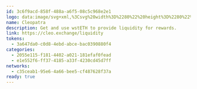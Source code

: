 ```yaml
---
id: 3c6f9acd-858f-488a-a6f5-08c5c968e2e1
logo: data:image/svg+xml,%3Csvg%20width%3D%2280%22%20height%3D%2280%22%20viewBox%3D%220%200%2080%2080%22%20fill%3D%22none%22%20xmlns%3D%22http%3A%2F%2Fwww.w3.org%2F2000%2Fsvg%22%3E%0A%3Cg%20clip-path%3D%22url(%23clip0_4503_4171)%22%3E%0A%3Cpath%20d%3D%22M41.3318%2028.3085V16.0026C40.9447%2015.9752%2040.5543%2015.9614%2040.1603%2015.9614C39.7665%2015.9614%2039.376%2015.9752%2038.9889%2016.0026V28.3085C39.3785%2028.3204%2039.769%2028.3264%2040.1603%2028.3264C40.5518%2028.3264%2040.9421%2028.3204%2041.3318%2028.3085Z%22%20fill%3D%22%2367E8D3%22%2F%3E%0A%3Cpath%20d%3D%22M34.5649%2027.9145C35.3423%2028.0317%2036.1268%2028.1233%2036.9181%2028.1893L36.5928%2016.3423C35.5727%2016.5675%2034.5781%2016.9055%2033.6252%2017.3507L34.5649%2027.9145Z%22%20fill%3D%22%2367E8D3%22%2F%3E%0A%3Cpath%20d%3D%22M31.3859%2027.2986C31.948%2027.4411%2032.6292%2027.6137%2032.9172%2027.6671L31.6924%2018.3728C30.8813%2018.9173%2030.1315%2019.5575%2029.4576%2020.2811L30.659%2027.1176C30.8121%2027.1533%2031.0816%2027.2215%2031.3859%2027.2986Z%22%20fill%3D%22%2367E8D3%22%2F%3E%0A%3Cpath%20d%3D%22M54.4319%2027.9778C49.8829%2029.8488%2045.0426%2030.8059%2040.1603%2030.7998C39.77%2030.7998%2039.3794%2030.7998%2038.9889%2030.7806C34.8172%2030.6561%2030.6911%2029.8277%2026.7673%2028.3268C26.6222%2028.2712%2026.4771%2028.2147%2026.3325%2028.1583C26.2412%2028.1227%2026.1499%2028.0871%2026.0593%2028.052L25.8888%2027.982C25.9005%2027.8734%2025.9135%2027.7649%2025.9291%2027.6564C25.9395%2027.5808%2025.95%2027.5052%2025.9617%2027.4297C26.0177%2027.0395%2026.0918%2026.6548%2026.1764%2026.2742L26.3352%2026.3347C26.9678%2026.5774%2027.6077%2026.8041%2028.255%2027.0148C29.4412%2027.4004%2030.649%2027.7287%2031.8786%2027.9998C32.0621%2028.041%2032.2469%2028.0795%2032.4317%2028.1166C34.5941%2028.5581%2036.7873%2028.8122%2038.9889%2028.8764C39.3785%2028.8883%2039.7691%2028.8942%2040.1603%2028.8942C44.8753%2028.9%2049.5546%2028.0328%2053.9855%2026.3319L54.1443%2026.2715C54.2471%2026.7249%2054.3303%2027.1851%2054.3916%2027.6536C54.4072%2027.7608%2054.4203%2027.8693%2054.4319%2027.9778Z%22%20fill%3D%22%2367E8D3%22%2F%3E%0A%3Cpath%20d%3D%22M25.5946%2029.5635L25.7664%2029.6335C26.2098%2029.8122%2026.6571%2029.9816%2027.1083%2030.1419L20.4404%2053.2685C20.3233%2053.0816%2020.21%2052.8906%2020.0994%2052.6996C19.7289%2052.063%2019.3874%2051.4091%2019.0751%2050.7378L22.4956%2039.6244L23.2765%2037.0758L24.1056%2034.3817L24.6262%2032.7082L25.5946%2029.5635Z%22%20fill%3D%22%2367E8D3%22%2F%3E%0A%3Cpath%20d%3D%22M29.6554%2038.7017V38.699C29.6824%2039.0105%2029.7088%2039.3474%2029.7367%2039.7044C29.9259%2042.1207%2030.1867%2045.4515%2031.1858%2047.9546L31.1728%2048.467L31.0989%2062.6513C29.9856%2062.1618%2028.9099%2061.5821%2027.8814%2060.9174C27.4424%2060.6345%2027.0133%2060.3362%2026.5942%2060.023L29.6554%2038.7017Z%22%20fill%3D%22%2367E8D3%22%2F%3E%0A%3Cpath%20d%3D%22M28.2123%2030.5168L22.0547%2055.5875C22.3931%2056.0189%2022.7454%2056.4375%2023.1116%2056.8433C23.5228%2057.3011%2023.9502%2057.7409%2024.3936%2058.1621L24.4129%2058.181L24.4353%2058.2031C24.4904%2058.2572%2024.5457%2058.3116%2024.6018%2058.3599L24.758%2058.4974L29.5933%2030.9372C29.1299%2030.8063%2028.6696%2030.6661%2028.2123%2030.5168Z%22%20fill%3D%22%2367E8D3%22%2F%3E%0A%3Cpath%20d%3D%22M61.2456%2050.7378C60.9324%2051.4091%2060.5909%2052.063%2060.2213%2052.6996C60.1106%2052.8906%2059.9974%2053.0816%2059.8804%2053.2685L53.2125%2030.1419C53.6628%2029.9807%2054.1101%2029.8112%2054.5544%2029.6335L54.7261%2029.5635L55.6931%2032.7082L56.2138%2034.3817L57.0429%2037.0758L57.8238%2039.6244L61.2456%2050.7378Z%22%20fill%3D%22%2367E8D3%22%2F%3E%0A%3Cpath%20d%3D%22M52.4391%2060.912C52.8774%2060.6289%2053.3065%2060.3307%2053.7264%2060.0176L50.6651%2038.699C50.6381%2039.0103%2050.6118%2039.3472%2050.5839%2039.7039C50.3948%2042.1202%2050.1339%2045.4506%2049.1348%2047.949L49.1479%2048.4614L49.2217%2062.6457C50.335%2062.1562%2051.4106%2061.5766%2052.4391%2060.912Z%22%20fill%3D%22%2367E8D3%22%2F%3E%0A%3Cpath%20d%3D%22M50.7277%2030.9386C51.1918%2030.8068%2051.6522%2030.6661%2052.1086%2030.5168L58.2664%2055.5943C57.9271%2056.0267%2057.5748%2056.4452%2057.2094%2056.8501C56.7981%2057.308%2056.3708%2057.7477%2055.9274%2058.1689C55.8884%2058.2031%2055.8494%2058.2413%2055.8102%2058.2795C55.7801%2058.309%2055.7497%2058.3388%2055.7191%2058.3668L55.563%2058.5042L50.7277%2030.9386Z%22%20fill%3D%22%2367E8D3%22%2F%3E%0A%3Cpath%20d%3D%22M28.1678%2026.4159C27.5509%2026.2143%2026.94%2025.9973%2026.3352%2025.7646L26.1765%2025.7042C26.3555%2024.906%2026.5967%2024.1248%2026.8975%2023.3686C27.065%2022.9427%2027.2515%2022.5268%2027.4572%2022.1211L27.5236%2021.9919L28.1678%2026.4159Z%22%20fill%3D%22%2367E8D3%22%2F%3E%0A%3Cpath%20d%3D%22M47.4032%2027.6671C47.6912%2027.6137%2048.3724%2027.4411%2048.9346%2027.2986C49.2387%2027.2216%2049.5084%2027.1533%2049.6614%2027.1176L50.8628%2020.2811C50.189%2019.5575%2049.4391%2018.9173%2048.6281%2018.3728L47.4032%2027.6671Z%22%20fill%3D%22%2367E8D3%22%2F%3E%0A%3Cpath%20d%3D%22M53.9853%2025.7646C53.3806%2025.9973%2052.7698%2026.2143%2052.1527%2026.4159L52.797%2021.9919L52.8634%2022.1211C53.069%2022.5268%2053.2556%2022.9427%2053.4231%2023.3686C53.7239%2024.1248%2053.9651%2024.906%2054.1442%2025.7042L53.9853%2025.7646Z%22%20fill%3D%22%2367E8D3%22%2F%3E%0A%3Cpath%20d%3D%22M43.4026%2028.1893C44.1939%2028.1233%2044.9784%2028.0317%2045.7558%2027.9145L46.6955%2017.3507C45.7426%2016.9055%2044.748%2016.5675%2043.7281%2016.3423L43.4026%2028.1893Z%22%20fill%3D%22%2367E8D3%22%2F%3E%0A%3Cg%20filter%3D%22url(%23filter0_f_4503_4171)%22%3E%0A%3Cpath%20d%3D%22M43.0862%2023.9228V11.6169C42.6991%2011.5894%2042.3087%2011.5757%2041.9147%2011.5757C41.5209%2011.5757%2041.1304%2011.5894%2040.7433%2011.6169V23.9228C41.1329%2023.9347%2041.5234%2023.9406%2041.9147%2023.9406C42.3062%2023.9406%2042.6965%2023.9347%2043.0862%2023.9228Z%22%20fill%3D%22%2367E8D3%22%2F%3E%0A%3Cpath%20d%3D%22M36.3193%2023.5288C37.0967%2023.646%2037.8812%2023.7376%2038.6725%2023.8035L38.3472%2011.9565C37.3271%2012.1818%2036.3325%2012.5198%2035.3796%2012.965L36.3193%2023.5288Z%22%20fill%3D%22%2367E8D3%22%2F%3E%0A%3Cpath%20d%3D%22M33.1403%2022.9129C33.7024%2023.0553%2034.3836%2023.2279%2034.6716%2023.2814L33.4468%2013.9871C32.6356%2014.5315%2031.8859%2015.1718%2031.212%2015.8954L32.4134%2022.7318C32.5665%2022.7675%2032.836%2022.8358%2033.1403%2022.9129Z%22%20fill%3D%22%2367E8D3%22%2F%3E%0A%3Cpath%20d%3D%22M56.1863%2023.5921C51.6373%2025.4631%2046.7971%2026.4202%2041.9148%2026.4141C41.5244%2026.4141%2041.1339%2026.4141%2040.7434%2026.3948C36.5717%2026.2704%2032.4456%2025.442%2028.5218%2023.9411C28.3767%2023.8855%2028.2315%2023.8289%2028.087%2023.7726C27.9957%2023.737%2027.9044%2023.7014%2027.8138%2023.6663L27.6432%2023.5962C27.655%2023.4877%2027.668%2023.3792%2027.6836%2023.2706C27.694%2023.1951%2027.7044%2023.1195%2027.7161%2023.0439C27.7721%2022.6537%2027.8463%2022.2691%2027.9309%2021.8885L28.0897%2021.9489C28.7222%2022.1917%2029.3622%2022.4183%2030.0095%2022.629C31.1956%2023.0146%2032.4035%2023.343%2033.633%2023.6141C33.8165%2023.6553%2034.0014%2023.6938%2034.1862%2023.7309C36.3486%2024.1723%2038.5418%2024.4264%2040.7434%2024.4906C41.133%2024.5025%2041.5235%2024.5085%2041.9148%2024.5085C46.6297%2024.5143%2051.309%2023.647%2055.7399%2021.9462L55.8988%2021.8857C56.0015%2022.3391%2056.0848%2022.7994%2056.1461%2023.2679C56.1616%2023.375%2056.1747%2023.4836%2056.1863%2023.5921Z%22%20fill%3D%22%2367E8D3%22%2F%3E%0A%3Cpath%20d%3D%22M27.349%2025.1777L27.5208%2025.2478C27.9642%2025.4264%2028.4115%2025.5958%2028.8627%2025.7561L22.1948%2048.8827C22.0777%2048.6958%2021.9644%2048.5048%2021.8538%2048.3139C21.4833%2047.6773%2021.1418%2047.0233%2020.8295%2046.3521L24.25%2035.2387L25.0309%2032.6901L25.86%2029.996L26.3806%2028.3225L27.349%2025.1777Z%22%20fill%3D%22%2367E8D3%22%2F%3E%0A%3Cpath%20d%3D%22M31.4098%2034.316V34.3132C31.4368%2034.6247%2031.4632%2034.9616%2031.4911%2035.3186C31.6803%2037.7349%2031.9411%2041.0657%2032.9402%2043.5688L32.9272%2044.0812L32.8533%2058.2655C31.74%2057.776%2030.6643%2057.1964%2029.6358%2056.5316C29.1968%2056.2487%2028.7677%2055.9505%2028.3486%2055.6373L31.4098%2034.316Z%22%20fill%3D%22%2367E8D3%22%2F%3E%0A%3Cpath%20d%3D%22M29.9667%2026.1311L23.8091%2051.2017C24.1475%2051.6332%2024.4998%2052.0518%2024.8659%2052.4575C25.2772%2052.9154%2025.7046%2053.3551%2026.148%2053.7763L26.1673%2053.7953L26.1896%2053.8173C26.2448%2053.8715%2026.3001%2053.9259%2026.3562%2053.9742L26.5124%2054.1116L31.3477%2026.5514C30.8843%2026.4206%2030.424%2026.2804%2029.9667%2026.1311Z%22%20fill%3D%22%2367E8D3%22%2F%3E%0A%3Cpath%20d%3D%22M63%2046.3521C62.6868%2047.0233%2062.3453%2047.6773%2061.9757%2048.3139C61.865%2048.5048%2061.7518%2048.6958%2061.6347%2048.8827L54.9669%2025.7561C55.4172%2025.5949%2055.8645%2025.4255%2056.3088%2025.2478L56.4805%2025.1777L57.4475%2028.3225L57.9682%2029.996L58.7973%2032.6901L59.5782%2035.2387L63%2046.3521Z%22%20fill%3D%22%2367E8D3%22%2F%3E%0A%3Cpath%20d%3D%22M54.1935%2056.5262C54.6318%2056.2432%2055.0609%2055.945%2055.4808%2055.6319L52.4195%2034.3132C52.3925%2034.6246%2052.3662%2034.9615%2052.3383%2035.3182C52.1492%2037.7345%2051.8883%2041.0649%2050.8892%2043.5633L50.9023%2044.0757L50.9761%2058.26C52.0894%2057.7705%2053.165%2057.1908%2054.1935%2056.5262Z%22%20fill%3D%22%2367E8D3%22%2F%3E%0A%3Cpath%20d%3D%22M52.4821%2026.5529C52.9462%2026.421%2053.4066%2026.2804%2053.863%2026.1311L60.0208%2051.2086C59.6814%2051.6409%2059.3292%2052.0595%2058.9638%2052.4644C58.5525%2052.9222%2058.1252%2053.362%2057.6818%2053.7832C57.6428%2053.8173%2057.6038%2053.8556%2057.5646%2053.8938C57.5345%2053.9233%2057.5041%2053.953%2057.4735%2053.981L57.3173%2054.1185L52.4821%2026.5529Z%22%20fill%3D%22%2367E8D3%22%2F%3E%0A%3Cpath%20d%3D%22M29.9222%2022.0301C29.3052%2021.8286%2028.6944%2021.6115%2028.0896%2021.3789L27.9308%2021.3184C28.1098%2020.5203%2028.351%2019.7391%2028.6518%2018.9828C28.8193%2018.5569%2029.0059%2018.1411%2029.2115%2017.7354L29.2779%2017.6062L29.9222%2022.0301Z%22%20fill%3D%22%2367E8D3%22%2F%3E%0A%3Cpath%20d%3D%22M49.1576%2023.2814C49.4456%2023.2279%2050.1268%2023.0553%2050.689%2022.9129C50.9931%2022.8359%2051.2628%2022.7675%2051.4158%2022.7318L52.6172%2015.8954C51.9434%2015.1718%2051.1935%2014.5315%2050.3825%2013.9871L49.1576%2023.2814Z%22%20fill%3D%22%2367E8D3%22%2F%3E%0A%3Cpath%20d%3D%22M55.7397%2021.3789C55.135%2021.6115%2054.5241%2021.8286%2053.9071%2022.0301L54.5514%2017.6062L54.6178%2017.7354C54.8234%2018.1411%2055.01%2018.5569%2055.1775%2018.9828C55.4783%2019.7391%2055.7195%2020.5203%2055.8986%2021.3184L55.7397%2021.3789Z%22%20fill%3D%22%2367E8D3%22%2F%3E%0A%3Cpath%20d%3D%22M45.157%2023.8035C45.9483%2023.7376%2046.7328%2023.646%2047.5102%2023.5288L48.4499%2012.965C47.497%2012.5198%2046.5024%2012.1818%2045.4824%2011.9565L45.157%2023.8035Z%22%20fill%3D%22%2367E8D3%22%2F%3E%0A%3C%2Fg%3E%0A%3C%2Fg%3E%0A%3Cdefs%3E%0A%3Cfilter%20id%3D%22filter0_f_4503_4171%22%20x%3D%228.82947%22%20y%3D%22-0.424316%22%20width%3D%2266.1705%22%20height%3D%2270.6899%22%20filterUnits%3D%22userSpaceOnUse%22%20color-interpolation-filters%3D%22sRGB%22%3E%0A%3CfeFlood%20flood-opacity%3D%220%22%20result%3D%22BackgroundImageFix%22%2F%3E%0A%3CfeBlend%20mode%3D%22normal%22%20in%3D%22SourceGraphic%22%20in2%3D%22BackgroundImageFix%22%20result%3D%22shape%22%2F%3E%0A%3CfeGaussianBlur%20stdDeviation%3D%226%22%20result%3D%22effect1_foregroundBlur_4503_4171%22%2F%3E%0A%3C%2Ffilter%3E%0A%3CclipPath%20id%3D%22clip0_4503_4171%22%3E%0A%3Crect%20width%3D%2280.0037%22%20height%3D%2280%22%20fill%3D%22white%22%2F%3E%0A%3C%2FclipPath%3E%0A%3C%2Fdefs%3E%0A%3C%2Fsvg%3E%0A
name: Cleopatra
description: Get and use wstETH to provide liquidity for rewards.
link: https://cleo.exchange/liquidity
tokens:
  - 3a647da0-c0d8-4ebd-abce-bac0390880f4
categories:
  - 2055e115-f181-4402-a021-181efaf0fead
  - e1e552f6-ff37-4185-a33f-4230cd45d7ff
networks:
  - c35ceab1-95e6-4a66-bee5-cf487628f37a
ready: true
---
```

